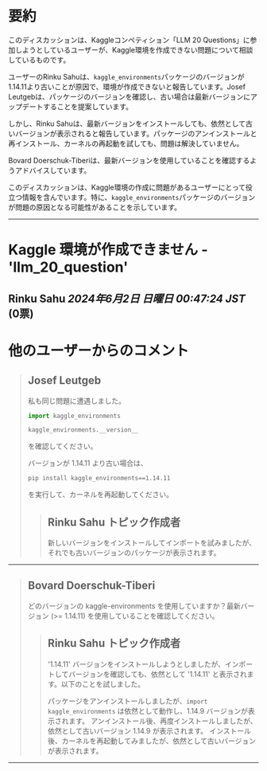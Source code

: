 # 要約 
このディスカッションは、Kaggleコンペティション「LLM 20 Questions」に参加しようとしているユーザーが、Kaggle環境を作成できない問題について相談しているものです。

ユーザーのRinku Sahuは、`kaggle_environments`パッケージのバージョンが1.14.11より古いことが原因で、環境が作成できないと報告しています。Josef Leutgebは、パッケージのバージョンを確認し、古い場合は最新バージョンにアップデートすることを提案しています。

しかし、Rinku Sahuは、最新バージョンをインストールしても、依然として古いバージョンが表示されると報告しています。パッケージのアンインストールと再インストール、カーネルの再起動を試しても、問題は解決していません。

Bovard Doerschuk-Tiberiは、最新バージョンを使用していることを確認するようアドバイスしています。

このディスカッションは、Kaggle環境の作成に問題があるユーザーにとって役立つ情報を含んでいます。特に、`kaggle_environments`パッケージのバージョンが問題の原因となる可能性があることを示しています。


---
# Kaggle 環境が作成できません - 'llm_20_question'

**Rinku Sahu** *2024年6月2日 日曜日 00:47:24 JST* (0票)
---
# 他のユーザーからのコメント
> ## Josef Leutgeb
> 
> 私も同じ問題に遭遇しました。
> 
> ```python
> import kaggle_environments
> 
> kaggle_environments.__version__
> ```
> 
> を確認してください。
> 
> バージョンが 1.14.11 より古い場合は、
> 
> ```bash
> pip install kaggle_environments==1.14.11
> ```
> 
> を実行して、カーネルを再起動してください。
> 
> 
> 
> > ## Rinku Sahu トピック作成者
> > 
> > 新しいバージョンをインストールしてインポートを試みましたが、それでも古いバージョンのパッケージが表示されます。
> > 
> > 
> > 
---
> ## Bovard Doerschuk-Tiberi
> 
> どのバージョンの kaggle-environments を使用していますか？最新バージョン (>= 1.14.11) を使用していることを確認してください。
> 
> 
> 
> > ## Rinku Sahu トピック作成者
> > 
> > '1.14.11' バージョンをインストールしようとしましたが、インポートしてバージョンを確認しても、依然として '1.14.11' と表示されます。以下のことを試しました。
> > 
> > パッケージをアンインストールしましたが、`import kaggle_environments` は依然として動作し、1.14.9 バージョンが表示されます。
> > アンインストール後、再度インストールしましたが、依然として古いバージョン 1.14.9 が表示されます。
> > インストール後、カーネルを再起動してみましたが、依然として古いバージョンが表示されます。
> > 
> > 
> > 
--- 

